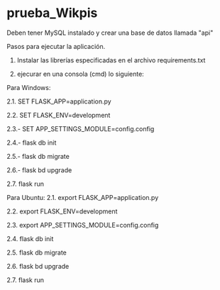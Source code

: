 # prueba_Wikpis

Deben tener MySQL instalado y crear una base de datos llamada "api"

Pasos para ejecutar la aplicación.

1. Instalar las librerías especificadas en el archivo requirements.txt

2. ejecurar en una consola (cmd) lo siguiente:

  Para Windows:
  
  2.1. SET FLASK_APP=application.py
  
  2.2. SET FLASK_ENV=development
  
  2.3.- SET APP_SETTINGS_MODULE=config.config
  
  2.4.- flask db init
 
  2.5.- flask db migrate
  
  2.6.- flask bd upgrade

  2.7. flask run
  
  Para Ubuntu:
  2.1. export FLASK_APP=application.py
 
  2.2. export FLASK_ENV=development
  
  2.3. export APP_SETTINGS_MODULE=config.config
  
  2.4. flask db init
  
  2.5. flask db migrate
  
  2.6. flask bd upgrade

  2.7. flask run
